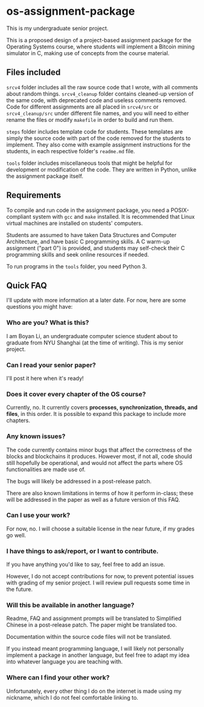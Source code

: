 # os-assignment-package

This is my undergraduate senior project.

This is a proposed design of a project-based assignment package for the Operating Systems course, where students will implement a Bitcoin mining simulator in C, making use of concepts from the course material.

## Files included

`srcv4` folder includes all the raw source code that I wrote, with all comments about random things. `srcv4_cleanup` folder contains cleaned-up version of the same code, with deprecated code and useless comments removed. Code for different assignments are all placed in `srcv4/src` or `srcv4_cleanup/src` under different file names, and you will need to either rename the files or modify `makefile` in order to build and run them.

`steps` folder includes template code for students. These templates are simply the source code with part of the code removed for the students to implement. They also come with example assignment instructions for the students, in each respective folder's `readme.md` file.

`tools` folder includes miscellaneous tools that might be helpful for development or modification of the code. They are written in Python, unlike the assignment package itself.

## Requirements

To compile and run code in the assignment package, you need a POSIX-compliant system with `gcc` and `make` installed. It is recommended that Linux virtual machines are installed on students' computers.

Students are assumed to have taken Data Structures and Computer Architecture, and have basic C programming skills. A C warm-up assignment ("part 0") is provided, and students may self-check their C programming skills and seek online resources if needed.

To run programs in the `tools` folder, you need Python 3.

## Quick FAQ

I'll update with more information at a later date. For now, here are some questions you might have:

### Who are you? What is this?

I am Boyan Li, an undergraduate computer science student about to graduate from NYU Shanghai (at the time of writing). This is my senior project.

### Can I read your senior paper?

I'll post it here when it's ready!

### Does it cover every chapter of the OS course?

Currently, no. It currently covers **processes, synchronization, threads, and files**, in this order. It is possible to expand this package to include more chapters.

### Any known issues?

The code currently contains minor bugs that affect the correctness of the blocks and blockchains it produces. However most, if not all, code should still hopefully be operational, and would not affect the parts where OS functionalities are made use of.

The bugs will likely be addressed in a post-release patch.

There are also known limitations in terms of how it perform in-class; these will be addressed in the paper as well as a future version of this FAQ.

### Can I use your work?

For now, no. I will choose a suitable license in the near future, if my grades go well.

### I have things to ask/report, or I want to contribute.

If you have anything you'd like to say, feel free to add an issue.

However, I do not accept contributions for now, to prevent potential issues with grading of my senior project. I will review pull requests some time in the future.

### Will this be available in another language?

Readme, FAQ and assignment prompts will be translated to Simplified Chinese in a post-release patch. The paper might be translated too.

Documentation within the source code files will not be translated.

If you instead meant programming language, I will likely not personally implement a package in another language, but feel free to adapt my idea into whatever language you are teaching with.

### Where can I find your other work?

Unfortunately, every other thing I do on the internet is made using my nickname, which I do not feel comfortable linking to.